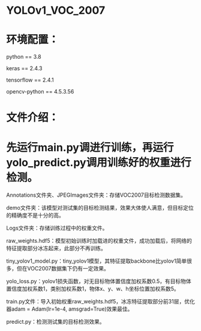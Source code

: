 # YOLOv1_VOC_2007

# 环境配置：


python == 3.8

keras == 2.4.3

tensorflow == 2.4.1

opencv-python == 4.5.3.56


# 文件介绍： 
# 先运行main.py调进行训练，再运行yolo_predict.py调用训练好的权重进行检测。


Annotations文件夹、JPEGImages文件夹：存储VOC2007目标检测数据集。

demo文件夹：该模型对测试集的目标检测结果，效果大体使人满意，但目标定位的精确度不是十分的高。

Logs文件夹：存储训练过程中的权重文件。

raw_weights.hdf5：模型初始训练时加载进的权重文件，成功加载后，将网络的特征提取部分冰冻起来，此部分不再训练。

tiny_yolov1_model.py：tiny_yolov1模型，其特征提取backbone比yolov1简单很多，但在VOC2007数据集下仍有一定效果。

yolo_loss.py：yolov1损失函数，对无目标物体置信度加权系数0.5，有目标物体置信度加权系数1，类别加权系数1，物体x、y、w、h坐标位置加权系数5。

train.py文件：导入初始权重raw_weights.hdf5，冰冻特征提取部分前31层，优化器adam = Adam(lr=1e-4, amsgrad=True)效果最佳。

predict.py：检测测试集的目标检测效果。
